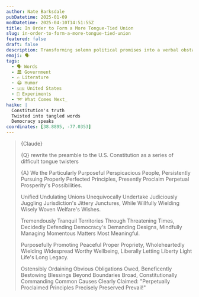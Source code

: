 ```yaml
---
author: Nate Barksdale
pubDatetime: 2025-01-09
modDatetime: 2025-04-10T14:51:55Z
title: In Order to Form a More Tongue-Tied Union
slug: in-order-to-form-a-more-tongue-tied-union
featured: false
draft: false
description: Transforming solemn political promises into a verbal obstacle course
emoji: 🗣️
tags:
  - 🗣️ Words
  - 🏛️ Government
  - ✍️ Literature
  - 😂 Humor
  - 🇺🇸 United States
  - 🤖 Experiments
  - ➿ What Comes Next_
haiku: |
  Constitution's truth
  Twisted into tangled words
  Democracy speaks
coordinates: [38.8895, -77.0353]
---
```


> {Claude}
>
> {Q} rewrite the preamble to the U.S. Constitution as a series of difficult tongue twisters
>
> {A} We the Particularly Purposeful Perspicacious People,
> Persistently Pursuing Properly Perfected Principles,
> Presently Proclaim Perpetual Prosperity's Possibilities.
>
> Unified Undulating Unions Unequivocally Undertake
> Judiciously Juggling Jurisdiction's Jittery Junctures,
> While Willfully Wielding Wisely Woven Welfare's Wishes.
>
> Tremendously Tranquil Territories Through Threatening Times,
> Decidedly Defending Democracy's Demanding Designs,
> Mindfully Managing Momentous Matters Most Meaningful.
>
> Purposefully Promoting Peaceful Proper Propriety,
> Wholeheartedly Wielding Widespread Worthy Wellbeing,
> Liberally Letting Liberty Light Life's Long Legacy.
>
> Ostensibly Ordaining Obvious Obligations Owed,
> Beneficently Bestowing Blessings Beyond Boundaries Broad,
> Constitutionally Commanding Common Causes Clearly Claimed:
> "Perpetually Proclaimed Principles Precisely Preserved Prevail!"
